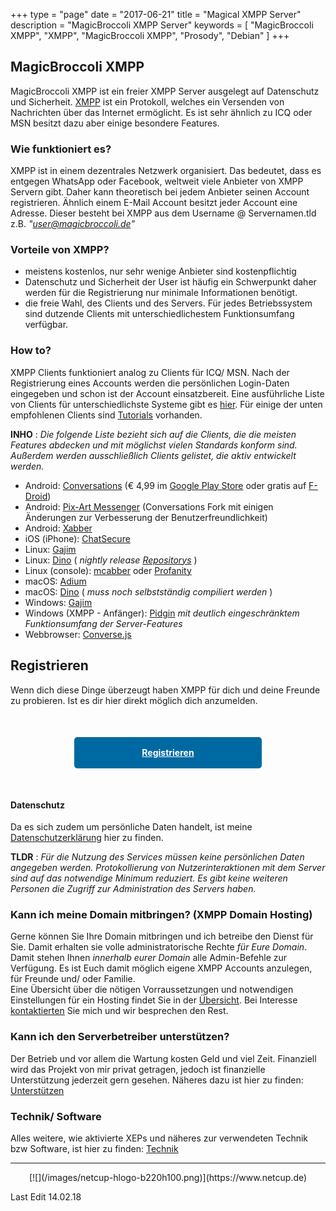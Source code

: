 +++
type = "page"
date = "2017-06-21"
title = "Magical XMPP Server"
description = "MagicBroccoli XMPP Server"
keywords = [ "MagicBroccoli XMPP", "XMPP", "MagicBroccoli XMPP", "Prosody", "Debian" ]
+++
## MagicBroccoli XMPP
MagicBroccoli XMPP ist ein freier XMPP Server ausgelegt auf Datenschutz und Sicherheit. [XMPP](https://wikipedia.org/wiki/Extensible_Messaging_and_Presence_Protocol) ist ein Protokoll, welches ein Versenden von Nachrichten über das Internet ermöglicht. Es ist sehr ähnlich zu ICQ oder MSN besitzt dazu aber einige besondere Features.

### Wie funktioniert es?
XMPP ist in einem dezentrales Netzwerk organisiert. Das bedeutet, dass es entgegen WhatsApp oder Facebook, weltweit viele Anbieter von XMPP Servern gibt. Daher kann theoretisch bei jedem Anbieter seinen Account registrieren. Ähnlich einem E-Mail Account besitzt jeder Account eine Adresse. Dieser besteht bei XMPP aus dem Username @ Servernamen.tld z.B. _"user@magicbroccoli.de"_

### Vorteile von XMPP?
- meistens kostenlos, nur sehr wenige Anbieter sind kostenpflichtig
- Datenschutz und Sicherheit der User ist häufig ein Schwerpunkt daher werden für die Registrierung nur minimale Informationen benötigt.
- die freie Wahl, des Clients und des Servers. Für jedes Betriebssystem sind dutzende Clients mit unterschiedlichestem Funktionsumfang verfügbar.

### How to?
XMPP Clients funktioniert analog zu Clients für ICQ/ MSN. Nach der Registrierung eines Accounts werden die persönlichen Login-Daten eingegeben und schon ist der Account einsatzbereit.
Eine ausführliche Liste von Clients für unterschiedlichste Systeme gibt es [hier](https://xmpp.org/software/clients.html). Für einige der unten empfohlenen Clients sind [Tutorials](/tutorial/) vorhanden.

**INHO** : _Die folgende Liste bezieht sich auf die Clients, die die meisten Features abdecken und mit möglichst vielen Standards konform sind. Außerdem werden ausschließlich Clients gelistet, die aktiv entwickelt werden._

- Android: [Conversations](https://conversations.im/) (€ 4,99 im [Google Play Store](https://play.google.com/store/apps/details?id=eu.siacs.conversations) oder gratis auf [F-Droid](https://f-droid.org/repository/browse%20/?fdid=eu.siacs.conversations))
- Android: [Pix-Art Messenger](https://jabber.pix-art.de/) (Conversations Fork mit einigen Änderungen zur Verbesserung der Benutzerfreundlichkeit)
- Android: [Xabber](https://www.xabber.com/)
- iOS (iPhone): [ChatSecure](https://chatsecure.org/)
- Linux: [Gajim](https://gajim.org/?lang=de)
- Linux: [Dino](https://dino.im/) ( _nightly release [Repositorys](https://github.com/dino/dino/wiki/Distribution-Packages)_ )
- Linux (console): [mcabber](https://mcabber.com/) oder [Profanity](http://www.profanity.im/)
- macOS: [Adium](https://adium.im/)
- macOS: [Dino](https://dino.im/) ( _muss noch selbstständig compiliert werden_ )
- Windows: [Gajim](https://gajim.org/?lang=de)
- Windows (XMPP - Anfänger): [Pidgin](https://pidgin.im/) *mit deutlich eingeschränktem Funktionsumfang der Server-Features*
- Webbrowser: [Converse.js](https://conversejs.org/)

## Registrieren
Wenn dich diese Dinge überzeugt haben XMPP für dich und deine Freunde zu probieren. Ist es dir hier direkt möglich dich anzumelden.
<center><a style="display: block; margin-top: 50px; margin-left: auto; margin-right: auto; margin-bottom: 50px; height: 50px; width: 300px; background-color: #0069a1; color: white; border-radius: 5px; line-height: 50px; text-align: center; font-weight: bold;" href="/register/">Registrieren</a></center>

#### Datenschutz
Da es sich zudem um persönliche Daten handelt, ist meine [Datenschutzerklärung](/datenschutz/) hier zu finden.<br>

**TLDR** : _Für die Nutzung des Services müssen keine persönlichen Daten angegeben werden. Protokollierung von Nutzerinteraktionen mit dem Server sind auf das notwendige Minimum reduziert. Es gibt keine weiteren Personen die Zugriff zur Administration des Servers haben._

### Kann ich meine Domain mitbringen? (XMPP Domain Hosting)
Gerne können Sie Ihre Domain mitbringen und ich betreibe den Dienst für Sie. Damit erhalten sie volle administratorische Rechte *für Eure Domain*. Damit stehen Ihnen *innerhalb eurer Domain* alle Admin-Befehle zur Verfügung. Es ist Euch damit möglich eigene XMPP Accounts anzulegen, für Freunde und/ oder Familie.<br>
Eine Übersicht über die nötigen Vorraussetzungen und notwendigen Einstellungen für ein Hosting findet Sie in der [Übersicht](/xmpp-hosting/). Bei Interesse [kontaktierten](/contact/) Sie mich und wir besprechen den Rest.

### Kann ich den Serverbetreiber unterstützen?
Der Betrieb und vor allem die Wartung kosten Geld und viel Zeit. Finanziell wird das Projekt von mir privat getragen, jedoch ist finanzielle Unterstützung jederzeit gern gesehen. Näheres dazu ist hier zu finden: [Unterstützen](/donate/)

### Technik/ Software
Alles weitere, wie aktivierte XEPs und näheres zur verwendeten Technik bzw Software, ist hier zu finden: [Technik](/technik/)

- - -

<center>[![](/images/netcup-hlogo-b220h100.png)](https://www.netcup.de)</center>

Last Edit 14.02.18
